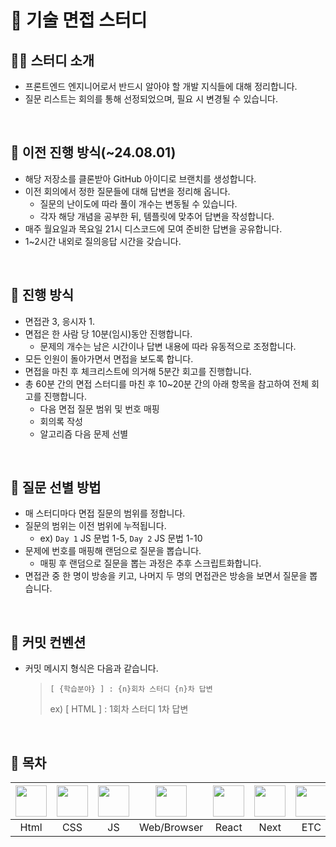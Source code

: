 # 🔨 기술 면접 스터디

## 💁‍♀️ 스터디 소개

- 프론트엔드 엔지니어로서 반드시 알아야 할 개발 지식들에 대해 정리합니다.
- 질문 리스트는 회의를 통해 선정되었으며, 필요 시 변경될 수 있습니다.
<br/>


## 📖 이전 진행 방식(~24.08.01)

- 해당 저장소를 클론받아 GitHub 아이디로 브랜치를 생성합니다.
- 이전 회의에서 정한 질문들에 대해 답변을 정리해 옵니다.
  - 질문의 난이도에 따라 풀이 개수는 변동될 수 있습니다.
  - 각자 해당 개념을 공부한 뒤, 템플릿에 맞추어 답변을 작성합니다.
- 매주 월요일과 목요일 21시 디스코드에 모여 준비한 답변을 공유합니다.
- 1~2시간 내외로 질의응답 시간을 갖습니다.
<br/>

## 📖 진행 방식

- 면접관 3, 응시자 1.
- 면접은 한 사람 당 10분(임시)동안 진행합니다.
  - 문제의 개수는 남은 시간이나 답변 내용에 따라 유동적으로 조정합니다.
- 모든 인원이 돌아가면서 면접을 보도록 합니다.
- 면접을 마친 후 체크리스트에 의거해 5분간 회고를 진행합니다.
- 총 60분 간의 면접 스터디를 마친 후 10~20분 간의 아래 항목을 참고하여 전체 회고를 진행합니다.
  - 다음 면접 질문 범위 및 번호 매핑
  - 회의록 작성
  - 알고리즘 다음 문제 선별



<br/>


## 🎯 질문 선별 방법
- 매 스터디마다 면접 질문의 범위를 정합니다.
- 질문의 범위는 이전 범위에 누적됩니다.
    - ex) `Day 1` JS 문법 1-5, `Day 2` JS 문법 1-10
- 문제에 번호를 매핑해 랜덤으로 질문을 뽑습니다.
    - 매핑 후 랜덤으로 질문을 뽑는 과정은 추후 스크립트화합니다.
- 면접관 중 한 명이 방송을 키고, 나머지 두 명의 면접관은 방송을 보면서 질문을 뽑습니다.


<br />


## 💬 커밋 컨벤션

- 커밋 메시지 형식은 다음과 같습니다.
 
  > `[ {학습분야} ] : {n}회차 스터디 {n}차 답변`
  > 
  > ex) [ HTML ] : 1회차 스터디 1차 답변
<br/>

## 📝 목차

| <img src="https://noticon-static.tammolo.com/dgggcrkxq/image/upload/v1566995514/noticon/jufppyr8htislboas4ve.png" width="50" height="50"> | <img src="https://noticon-static.tammolo.com/dgggcrkxq/image/upload/v1566912109/noticon/puksfce6wca36hes1vom.png" width="50" height="50"> | <img src="https://noticon-static.tammolo.com/dgggcrkxq/image/upload/v1570946287/noticon/qgdiv5ctkcneujidjuv1.png" width="50" height="50"> | <img src="https://noticon-static.tammolo.com/dgggcrkxq/image/upload/v1590043914/noticon/xe5nasyjil6mn6vk8c4s.png" width="50" height="50"> | <img src="https://noticon-static.tammolo.com/dgggcrkxq/image/upload/v1566557331/noticon/d5hqar2idkoefh6fjtpu.png" width="50" height="50"> | <img src="https://noticon-static.tammolo.com/dgggcrkxq/image/upload/v1566879300/noticon/fvty9lnsbjol5lq9u3by.svg" width="50" height="50"> | <img src="https://noticon-static.tammolo.com/dgggcrkxq/image/upload/v1575060204/noticon/mwrtauxrrpjdty7hgohx.svg" width="50" height="50"> | <img src="https://noticon-static.tammolo.com/dgggcrkxq/image/upload/v1566913457/noticon/eh4d0dnic4n1neth3fui.png" width="50" height="50"> | <img src="https://noticon-static.tammolo.com/dgggcrkxq/image/upload/v1570008254/noticon/loyafv0gqkk2xrc2dtpn.png" width="50" height="50"> |
| :---------------------------------------------------------------------------------------------------------------------------------------: | :---------------------------------------------------------------------------------------------------------------------------------------: | :---------------------------------------------------------------------------------------------------------------------------------------: | :---------------------------------------------------------------------------------------------------------------------------------------: | :---------------------------------------------------------------------------------------------------------------------------------------: | :---------------------------------------------------------------------------------------------------------------------------------------: | :---------------------------------------------------------------------------------------------------------------------------------------: | :---------------------------------------------------------------------------------------------------------------------------------------: | :---------------------------------------------------------------------------------------------------------------------------------------: |
|                                                                   Html                                                                    |                                                                    CSS                                                                    |                                                                    JS                                                                     |                                                                Web/Browser                                                                |                                                                   React                                                                   |                                                                   Next                                                                    |                                                                    ETC                                                                    |                                                                    TS                                                                     |                                                                  Network                                                                  |

